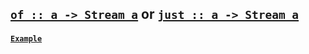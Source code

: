 ## [`of :: a -> Stream a`](https://github.com/cujojs/most/blob/master/lib/source/core.js#L19-L21) or [`just :: a -> Stream a`](https://github.com/cujojs/most/blob/master/lib/source/core.js#L19-L21)

#### [`Example`](https://jsbin.com/gonogug/edit?js,console)

[](http://jsbin.com/gonogug/embed?js,console)